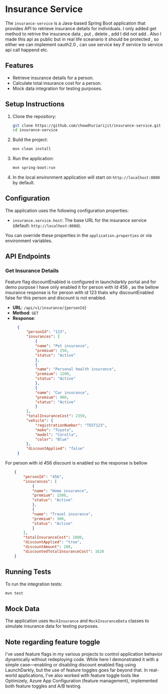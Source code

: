 # Insurance Service

The `insurance-service` is a Java-based Spring Boot application that provides API to  retrieve insurance details for individuals. I only added get method to retrive the insurance data , put , delete , add I did not add . Also I made this api as public but
in real life sceanario it should be protected , so either we can implement oauth2.0 , can use service key if service to service api call happend etc.

## Features
- Retrieve insurance details for a person.
- Calculate total insurance cost for a person.
- Mock data integration for testing purposes.


## Setup Instructions
1. Clone the repository:
   ```bash
   git clone https://github.com/chowdhuriarijit/insurance-service.git
   cd insurance-service
   ```

2. Build the project:
   ```bash
   mvn clean install
   ```

3. Run the application:
   ```bash
   mvn spring-boot:run
   ```

4. In the local environment application will start on `http://localhost:8080` by default.

## Configuration
The application uses the following configuration properties:
- `insurance.service.host`: The base URL for the insurance service (default: `http://localhost:8080`).

You can override these properties in the `application.properties` or via environment variables.

## API Endpoints
### Get Insurance Details
Feature flag discountEnabled is configured in launchdarkly portal and for demo purpose I have only enabled it for person with Id 456 , as the bellow insurance response is for person with id 123 thats why discountEnabled false for this person and discount is not enabled. 
- **URL**: `/api/v1/insurance/{personId}`
- **Method**: `GET`
- **Response**:
  ```json
    {
        "personId": "123",
        "insurances": [
            {
            "name": "Pet insurance",
            "premium": 250,
            "status": "Active"
            },
            {
            "name": "Personal health insurance",
            "premium": 1200,
            "status": "Active"
            },
            {
            "name": "Car insurance",
            "premium": 900,
            "status": "Active"
            }
        ],
        "totalInsuranceCost": 2350,
        "vehicle": {
            "registrationNumber": "TEST123",
            "make": "Toyota",
            "model": "Corolla",
            "color": "Blue"
        },
        "discountApplied": "false"
    }
  ```
For person with id 456 discount is enabled so the response is bellow
```json
    {
        "personId": "456",
        "insurances": [
            {
            "name": "Home insurance",
            "premium": 1500,
            "status": "Active"
            },
            {
            "name": "Travel insurance",
            "premium": 300,
            "status": "Active"
            }
        ],
        "totalInsuranceCost": 1800,
        "discountApplied": "true",
        "discountAmount": 180,
        "discountedTotalInsuranceCost": 1620
    }
  ```

## Running Tests
To run the integration tests:
```bash
mvn test
```

## Mock Data
The application uses `MockInsurance` and `MockInsuranceData` classes to simulate insurance data for testing purposes.

## Note regarding feature toggle
I've used feature flags in my various projects to control application behavior dynamically without redeploying code. While here I demonstrated it with a simple case—enabling or disabling discount enabled flag  using LaunchDarkly, but the use of feature toggles goes far beyond that.
In real-world applications, I've also worked with feature toggle tools like Optimizely, Azure App Configuration (feature management),  implemented both feature toggles and A/B testing.

